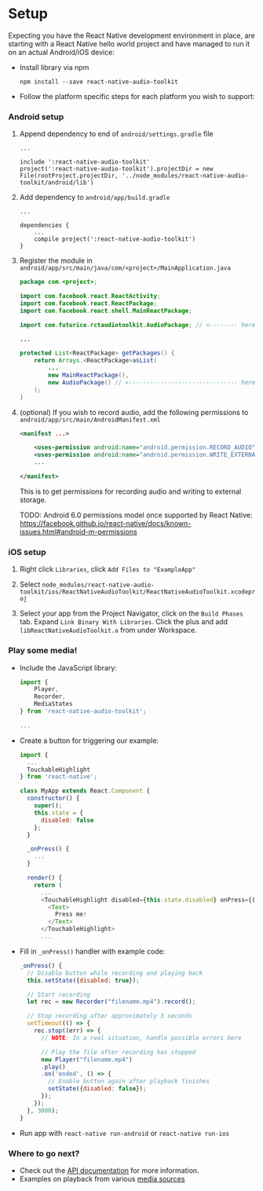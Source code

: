 Setup
=====

Expecting you have the React Native development environment in place, are
starting with a React Native hello world project and have managed to run it on
an actual Android/iOS device:

* Install library via npm

    ```
    npm install --save react-native-audio-toolkit
    ```

* Follow the platform specific steps for each platform you wish to support:

### Android setup

1. Append dependency to end of `android/settings.gradle` file

    ```
    ...

    include ':react-native-audio-toolkit'
    project(':react-native-audio-toolkit').projectDir = new File(rootProject.projectDir, '../node_modules/react-native-audio-toolkit/android/lib')
    ```

2. Add dependency to `android/app/build.gradle`

    ```
    ...

    dependencies {
        ...
        compile project(':react-native-audio-toolkit')
    }
    ```

3. Register the module in `android/app/src/main/java/com/<project>/MainApplication.java`

    ```java
    package com.<project>;

    import com.facebook.react.ReactActivity;
    import com.facebook.react.ReactPackage;
    import com.facebook.react.shell.MainReactPackage;

    import com.futurice.rctaudiotoolkit.AudioPackage; // <-------- here

    ...

    protected List<ReactPackage> getPackages() {
        return Arrays.<ReactPackage>asList(
            ...
            new MainReactPackage(),
            new AudioPackage() // <------------------------------- here
        );
    }
    ```

4. (optional) If you wish to record audio, add the following permissions to
    `android/app/src/main/AndroidManifest.xml`

    ```xml
    <manifest ...>

        <uses-permission android:name="android.permission.RECORD_AUDIO" />
        <uses-permission android:name="android.permission.WRITE_EXTERNAL_STORAGE" />
        ...

    </manifest>
    ```

    This is to get permissions for recording audio and writing to external storage.

    TODO: Android 6.0 permissions model once supported by React Native:
    https://facebook.github.io/react-native/docs/known-issues.html#android-m-permissions

### iOS setup

1. Right click `Libraries`, click `Add Files to "ExampleApp"`

2. Select `node_modules/react-native-audio-toolkit/ios/ReactNativeAudioToolkit/ReactNativeAudioToolkit.xcodeproj`

3. Select your app from the Project Navigator, click on the `Build Phases` tab.
    Expand `Link Binary With Libraries`. Click the plus and add
    `libReactNativeAudioToolkit.a` from under Workspace.

### Play some media!

* Include the JavaScript library:

    ```js
    import {
        Player,
        Recorder,
        MediaStates
    } from 'react-native-audio-toolkit';

    ...
    ```

* Create a button for triggering our example:

    ```js
    import {
      ...
      TouchableHighlight
    } from 'react-native';

    class MyApp extends React.Component {
      constructor() {
        super();
        this.state = {
          disabled: false
        };
      }

      _onPress() {
        ...
      }

      render() {
        return (
          ...
          <TouchableHighlight disabled={this.state.disabled} onPress={() => this._onPress()}>
            <Text>
              Press me!
            </Text>
          </TouchableHighlight>
          ...
    ```

* Fill in `_onPress()` handler with example code:

    ```js
    _onPress() {
      // Disable button while recording and playing back
      this.setState({disabled: true});

      // Start recording
      let rec = new Recorder("filename.mp4").record();

      // Stop recording after approximately 3 seconds
      setTimeout(() => {
        rec.stop((err) => {
          // NOTE: In a real situation, handle possible errors here

          // Play the file after recording has stopped
          new Player("filename.mp4")
          .play()
          .on('ended', () => {
            // Enable button again after playback finishes
            setState({disabled: false});
          });
        });
      }, 3000);
    }
    ```

* Run app with `react-native run-android` or `react-native run-ios`

### Where to go next?

- Check out the [API documentation](/docs/API.md) for more information.
- Examples on playback from various [media sources](/docs/SOURCES.md)
